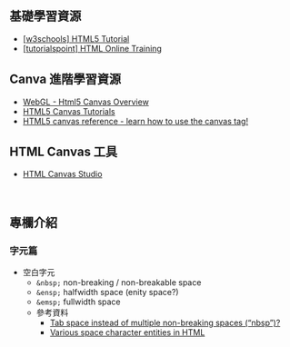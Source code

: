 ## 基礎學習資源
- [[w3schools] HTML5 Tutorial](https://www.w3schools.com/html/) 
- [[tutorialspoint] HTML Online Training](https://www.tutorialspoint.com/html_online_training/) 

## Canva 進階學習資源
- [WebGL - Html5 Canvas Overview](http://www.tutorialspoint.com/webgl/)
- [HTML5 Canvas Tutorials](https://www.html5canvastutorials.com/)
- [HTML5 canvas reference - learn how to use the canvas tag!](https://www.rgraph.net/canvas/reference/index.html)

## HTML Canvas 工具
- [HTML Canvas Studio](http://www.htmlcanvasstudio.com/)

<br>

## 專欄介紹
### 字元篇
- 空白字元
  - ```&nbsp;``` non-breaking / non-breakable space
  - ```&ensp;``` halfwidth space (enity space?)
  - ```&emsp;``` fullwidth space
  - 參考資料
    - [Tab space instead of multiple non-breaking spaces (“nbsp”)?](https://stackoverflow.com/questions/1571648/tab-space-instead-of-multiple-non-breaking-spaces-nbsp)
    - [Various space character entities in HTML](http://muzso.hu/2008/01/09/various-space-character-entities-in-html)
